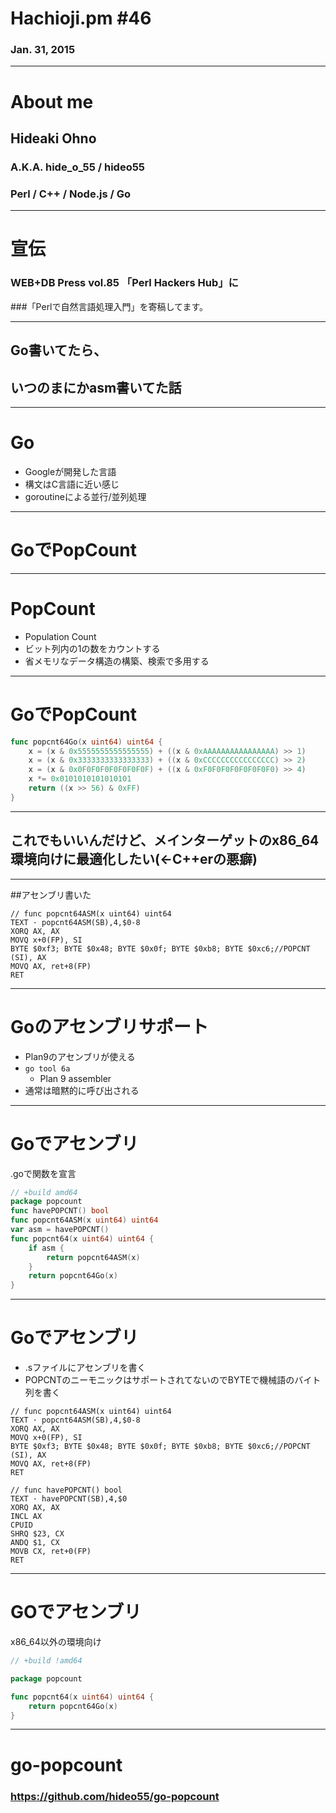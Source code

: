 # Hachioji.pm #46
### Jan. 31, 2015

--- 
# About me
## Hideaki Ohno
### A.K.A. hide\_o\_55 / hideo55
### Perl / C++ / Node.js / Go
---
# 宣伝
### WEB+DB Press vol.85 「Perl Hackers Hub」に
###「Perlで自然言語処理入門」を寄稿してます。

---
## Go書いてたら、
## いつのまにかasm書いてた話
---
# Go
* Googleが開発した言語
* 構文はC言語に近い感じ
* goroutineによる並行/並列処理

---
# GoでPopCount
---
# PopCount
* Population Count
* ビット列内の1の数をカウントする
* 省メモリなデータ構造の構築、検索で多用する

--- 
# GoでPopCount
```Go
func popcnt64Go(x uint64) uint64 {
    x = (x & 0x5555555555555555) + ((x & 0xAAAAAAAAAAAAAAAA) >> 1)
    x = (x & 0x3333333333333333) + ((x & 0xCCCCCCCCCCCCCCCC) >> 2)
    x = (x & 0x0F0F0F0F0F0F0F0F) + ((x & 0xF0F0F0F0F0F0F0F0) >> 4)
    x *= 0x0101010101010101
    return ((x >> 56) & 0xFF)
}
```

---
## これでもいいんだけど、メインターゲットのx86_64環境向けに最適化したい(←C++erの悪癖)

---
##アセンブリ書いた
```
// func popcnt64ASM(x uint64) uint64
TEXT · popcnt64ASM(SB),4,$0-8
XORQ AX, AX
MOVQ x+0(FP), SI
BYTE $0xf3; BYTE $0x48; BYTE $0x0f; BYTE $0xb8; BYTE $0xc6;//POPCNT (SI), AX
MOVQ AX, ret+8(FP)
RET
```

---
# Goのアセンブリサポート
* Plan9のアセンブリが使える
* `go tool 6a`
	* Plan 9 assembler
* 通常は暗黙的に呼び出される

---
# Goでアセンブリ
.goで関数を宣言

```Go
// +build amd64
package popcount
func havePOPCNT() bool
func popcnt64ASM(x uint64) uint64
var asm = havePOPCNT()
func popcnt64(x uint64) uint64 {
    if asm {
        return popcnt64ASM(x)
    }
    return popcnt64Go(x)
}
```

---
# Goでアセンブリ
* .sファイルにアセンブリを書く
* POPCNTのニーモニックはサポートされてないのでBYTEで機械語のバイト列を書く

```
// func popcnt64ASM(x uint64) uint64
TEXT · popcnt64ASM(SB),4,$0-8
XORQ AX, AX
MOVQ x+0(FP), SI
BYTE $0xf3; BYTE $0x48; BYTE $0x0f; BYTE $0xb8; BYTE $0xc6;//POPCNT (SI), AX
MOVQ AX, ret+8(FP)
RET

// func havePOPCNT() bool
TEXT · havePOPCNT(SB),4,$0
XORQ AX, AX
INCL AX
CPUID
SHRQ $23, CX
ANDQ $1, CX
MOVB CX, ret+0(FP)
RET
```

---
# GOでアセンブリ
x86_64以外の環境向け


```Go
// +build !amd64

package popcount

func popcnt64(x uint64) uint64 {
    return popcnt64Go(x)
}
```

---
# go-popcount
### https://github.com/hideo55/go-popcount

